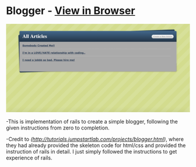 # Blogger - [View in Browser](https://calm-garden-13460.herokuapp.com/)

![Main-Page](screenshot.png)

-This is implementation of rails to create a simple blogger, following the given instructions from zero to completion.  

-Credit to *(http://tutorials.jumpstartlab.com/projects/blogger.html)*, where they had already provided the skeleton code for html/css and provided the instruction of rails in detail. I just simply followed the instructions to get experience of rails. 

